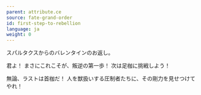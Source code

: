 ```yaml
---
parent: attribute.ce
source: fate-grand-order
id: first-step-to-rebellion
language: ja
weight: 0
---
```


スパルタクスからのバレンタインのお返し。

君よ！
まさにこれこそが、叛逆の第一歩！
次は足枷に挑戦しよう！

無論、ラストは首枷だ！
人を獣扱いする圧制者たちに、その剛力を見せつけてやれ！
